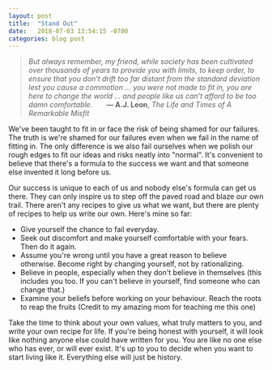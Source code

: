 ```yaml
---
layout: post
title:  "Stand Out"
date:   2018-07-03 13:54:15 -0700
categories: blog post
---
```


>*But always remember, my friend, while society has
been cultivated over thousands of years to provide
you with limits, to keep order, to ensure that you
don’t drift too far distant from the standard deviation
lest you cause a commotion … you were not
made to fit in, you are here to change the world …
and people like us can’t afford to be too damn comfortable.* 
>&nbsp;&nbsp;&nbsp;&nbsp;&nbsp;&nbsp;__&mdash; A.J. Leon__, *The Life and Times of A Remarkable Misfit* 

We've been taught to fit in or face the risk of being shamed for our failures. The truth is we're shamed for our failures even when we fail in the name of fitting in. The only difference is we also fail ourselves when we polish our rough edges to fit our ideas and risks neatly into "normal". It's convenient to believe that there's a formula to the success we want and that someone else invented it long before us. 

Our success is unique to each of us and nobody else's formula can get us there. They can only inspire us to step off the paved road and blaze our own trail. There aren't any recipes to give us what we want, but there are plenty of recipes to help us write our own. Here's mine so far:

* Give yourself the chance to fail everyday.
* Seek out discomfort and make yourself comfortable with your fears. Then do it again. 
* Assume you're wrong until you have a great reason to believe otherwise. Become right by changing yourself, not by rationalizing.  
* Believe in people, especially when they don't believe in themselves (this includes you too. If you can't believe in yourself, find someone who can change that.)
* Examine your beliefs before working on your behaviour. Reach the roots to reap the fruits (Credit to my amazing mom for teaching me this one)

Take the time to think about your own values, what truly matters to you, and write your own recipe for life. If you're being honest with yourself, it will look like nothing anyone else could have written for you. You are like no one else who has ever, or will ever exist. It's up to you to decide when you want to start living like it. Everything else will just be history. 







